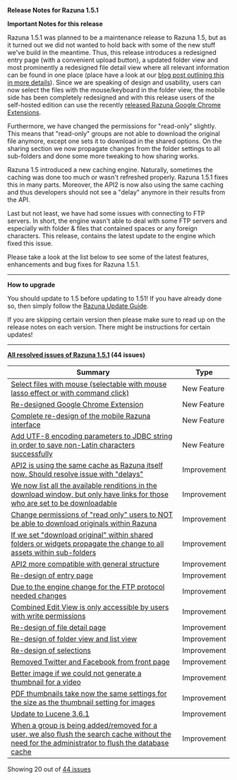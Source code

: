 **Release Notes for Razuna 1.5.1**

**Important Notes for this release**

Razuna 1.5.1 was planned to be a maintenance release to Razuna 1.5, but as it turned out we did not wanted to hold back with some of the new stuff we've build in the meantime. Thus, this release introduces a redesigned entry page (with a convenient upload button), a updated folder view and most prominently a redesigned file detail view where all relevant information can be found in one place (place have a look at our [blog post outlining this in more details](http://blog.razuna.com/2012/09/10/user-interface-changes-in-razuna/)). Since we are speaking of design and usability, users can now select the files with the mouse/keyboard in the folder view, the mobile side has been completely redesigned and with this release users of the self-hosted edition can use the recently [released Razuna Google Chrome Extensions](http://blog.razuna.com/2012/09/03/the-all-new-razuna-chrome-extension-is-here/).

Furthermore, we have changed the permissions for "read-only" slightly. This means that "read-only" groups are not able to download the original file anymore, except one sets it to download in the shared options. On the sharing section we now propagate changes from the folder settings to all sub-folders and done some more tweaking to how sharing works.

Razuna 1.5 introduced a new caching engine. Naturally, sometimes the caching was done too much or wasn't refreshed properly. Razuna 1.5.1 fixes this in many parts. Moreover, the API2 is now also using the same caching and thus developers should not see a "delay" anymore in their results from the API.

Last but not least, we have had some issues with connecting to FTP servers. In short, the engine wasn't able to deal with some FTP servers and especially with folder & files that contained spaces or any foreign characters. This release, contains the latest update to the engine which fixed this issue. 

Please take a look at the list below to see some of the latest features, enhancements and bug fixes for Razuna 1.5.1.

___

**How to upgrade**

You should update to 1.5 before updating to 1.51! If you have already done so, then simply follow the [Razuna Update Guide](/installation/Upgrade/).

If you are skipping certain version then please make sure to read up on the release notes on each version. There might be instructions for certain updates!

___

**[All resolved issues of Razuna 1.5.1](http://issues.razuna.com/secure/IssueNavigator.jspa?reset=true&jqlQuery=fixVersion%20=%20%221.5.1%22%20AND%20project%20=%20RAZ%20ORDER%20BY%20issuetype%20DESC,%20key%20DESC&tempMax=1000&src=confmacro) (44 issues)**

|Summary|Type|
|-------|----|
|[Select files with mouse (selectable with mouse lasso effect or with command click) ](http://issues.razuna.com/browse/RAZ-1529?src=confmacro)| New Feature  |
|[Re-designed Google Chrome Extension ](http://issues.razuna.com/browse/RAZ-1505?src=confmacro)|  New Feature |
|[Complete re-design of the mobile Razuna interface ](http://issues.razuna.com/browse/RAZ-1504?src=confmacro)| New Feature  |
|[Add UTF-8 encoding parameters to JDBC string in order to save non-Latin characters successfully ](http://issues.razuna.com/browse/RAZ-1490?src=confmacro)| New Feature  |
|[API2 is using the same cache as Razuna itself now. Should resolve issue with "delays" ](http://issues.razuna.com/browse/RAZ-1531?src=confmacro)| Improvement   |
|[We now list all the available renditions in the download window, but only have links for those who are set to be downloadable ](http://issues.razuna.com/browse/RAZ-1524?src=confmacro)|Improvement    |
|[Change permissions of "read only" users to NOT be able to download originals within Razuna ](http://issues.razuna.com/browse/RAZ-1523?src=confmacro)|Improvement    |
|[If we set "download original" within shared folders or widgets propagate the change to all assets within sub-folders ](http://issues.razuna.com/browse/RAZ-1520?src=confmacro)| Improvement   |
|[API2 more compatible with general structure ](http://issues.razuna.com/browse/RAZ-1515?src=confmacro)|Improvement    |
|[Re-design of entry page ](http://issues.razuna.com/browse/RAZ-1514?src=confmacro)| Improvement   |
|[Due to the engine change for the FTP protocol needed changes ](http://issues.razuna.com/browse/RAZ-1513?src=confmacro)| Improvement   |
|[Combined Edit View is only accessible by users with write permissions ](http://issues.razuna.com/browse/RAZ-1511?src=confmacro)|Improvement    |
|[Re-design of file detail page ](http://issues.razuna.com/browse/RAZ-1510?src=confmacro)| Improvement   |
|[Re-design of folder view and list view ](http://issues.razuna.com/browse/RAZ-1509?src=confmacro)|  Improvement  |
|[Re-design of selections ](http://issues.razuna.com/browse/RAZ-1508?src=confmacro)| Improvement   |
|[Removed Twitter and Facebook from front page ](http://issues.razuna.com/browse/RAZ-1507?src=confmacro)| Improvement   |
|[Better image if we could not generate a thumbnail for a video ](http://issues.razuna.com/browse/RAZ-1506?src=confmacro)| Improvement   |
|[PDF thumbnails take now the same settings for the size as the thumbnail setting for images ](http://issues.razuna.com/browse/RAZ-1502?src=confmacro)| Improvement   |
|[Update to Lucene 3.6.1 ](http://issues.razuna.com/browse/RAZ-1499?src=confmacro)|  Improvement  |
|[When a group is being added/removed for a user, we also flush the search cache without the need for the administrator to flush the database cache ](http://issues.razuna.com/browse/RAZ-1496?src=confmacro)| Improvement   |

Showing 20 out of [44 issues](http://issues.razuna.com/secure/IssueNavigator.jspa?reset=true&jqlQuery=fixVersion%20=%20%221.5.1%22%20AND%20project%20=%20RAZ%20ORDER%20BY%20issuetype%20DESC,%20key%20DESC&tempMax=1000&src=confmacro)
